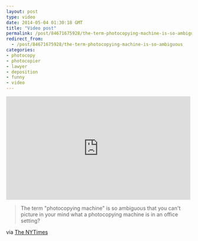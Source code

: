 ```yaml
---
layout: post
type: video
date: 2014-05-04 01:30:18 GMT
title: "Video post"
permalink: /post/84671675928/the-term-photocopying-machine-is-so-ambiguous
redirect_from: 
  - /post/84671675928/the-term-photocopying-machine-is-so-ambiguous
categories:
- photocopy
- photocopier
- lawyer
- deposition
- funny
- video
---
```

<iframe width="500" height="281"  id="youtube_iframe" src="https://www.youtube.com/embed/PZbqAMEwtOE?feature=oembed&amp;enablejsapi=1&amp;origin=https://safe.txmblr.com&amp;wmode=opaque" frameborder="0" allow="accelerometer; autoplay; clipboard-write; encrypted-media; gyroscope; picture-in-picture" allowfullscreen title="Verbatim: What Is a Photocopier? | Op-Docs"></iframe>

<blockquote>The term "photocopying machine" is so ambiguous that you can't picture in your mind what a photocopying machine is in an office setting?</blockquote>
<p>via <a href="http://www.nytimes.com/2014/04/28/opinion/verbatim-what-is-a-photocopier.html?gwh=46EC2E76EB640516DC72DD0B10620A30">The NYTimes</a></p>